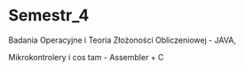 # Semestr_4
Badania Operacyjne i Teoria Złożoności Obliczeniowej - JAVA, 

Mikrokontrolery i cos tam - Assembler + C
